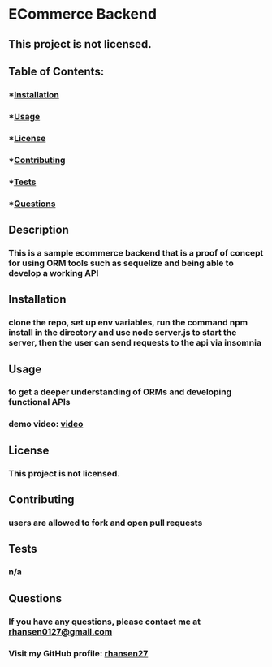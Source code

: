 # ECommerce Backend

## This project is not licensed.

###

## Table of Contents:

### \*[Installation](#installation)

### \*[Usage](#usage)

### \*[License](#license)

### \*[Contributing](#contributing)

### \*[Tests](#tests)

### \*[Questions](#questions)

## Description

### This is a sample ecommerce backend that is a proof of concept for using ORM tools such as sequelize and being able to develop a working API

## Installation

### clone the repo, set up env variables, run the command npm install in the directory and use node server.js to start the server, then the user can send requests to the api via insomnia

## Usage

### to get a deeper understanding of ORMs and developing functional APIs

### demo video: [video](https://drive.google.com/file/d/1KqOYLTO7dOSudWZy8mphioHqvGR6_KKJ/view?usp=share_link)

## License

### This project is not licensed.

## Contributing

### users are allowed to fork and open pull requests

## Tests

### n/a

## Questions

### If you have any questions, please contact me at rhansen0127@gmail.com

### Visit my GitHub profile: [rhansen27](https://github.com/rhansen27)
